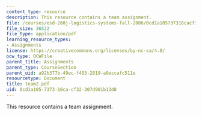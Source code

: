 ```yaml
---
content_type: resource
description: This resource contains a team assignment.
file: /courses/esd-260j-logistics-systems-fall-2006/0cd1a105737316cacf32307d901b13d8_team2.pdf
file_size: 36522
file_type: application/pdf
learning_resource_types:
- Assignments
license: https://creativecommons.org/licenses/by-nc-sa/4.0/
ocw_type: OCWFile
parent_title: Assignments
parent_type: CourseSection
parent_uid: a92b377b-49ec-f493-2819-a0eccafc511e
resourcetype: Document
title: team2.pdf
uid: 0cd1a105-7373-16ca-cf32-307d901b13d8
---
```

This resource contains a team assignment.